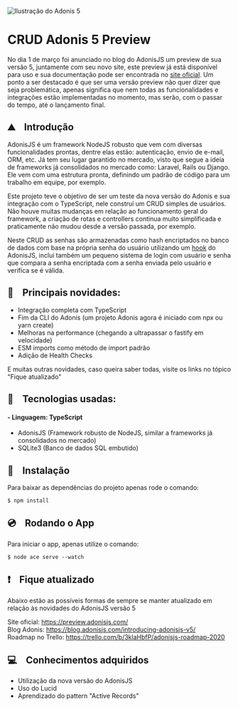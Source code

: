![Ilustração do Adonis 5](https://res.cloudinary.com/mezie/image/upload/v1588872552/AdonisJS_5_from_scratch_qepsja.png)
<br/>

# CRUD Adonis 5 Preview

No dia 1 de março foi anunciado no blog do AdonisJS um preview de sua versão 5, juntamente com seu novo site, este preview já está disponível para uso e sua documentação pode ser encontrada no [site oficial](https://preview.adonisjs.com/). Um ponto a ser destacado é que ser uma versão preview não quer dizer que seja problemática, apenas significa que nem todas as funcionalidades e integrações estão implementadas no momento, mas serão, com o passar do tempo, até o lançamento final.

## ⛰ &nbsp;&nbsp; Introdução

AdonisJS é um framework NodeJS robusto que vem com diversas funcionalidades prontas, dentre elas estão: autenticação, envio de e-mail, ORM, etc. Já tem seu lugar garantido no mercado, visto que segue a ideia de frameworks já consolidados no mercado como: Laravel, Rails ou Django. Ele vem com uma estrutura pronta, definindo um padrão de código para um trabalho em equipe, por exemplo.

Este projeto teve o objetivo de ser um teste da nova versão do Adonis e sua integração com o TypeScript, nele construí um CRUD simples de usuários. Não houve muitas mudanças em relação ao funcionamento geral do framework, a criação de rotas e controllers continua muito simplificada e praticamente não mudou desde a versão passada, por exemplo.

Neste CRUD as senhas são armazenadas como hash encriptados no banco de dados com base na própria senha do usuário utilizando um [hook](https://preview.adonisjs.com/guides/models/hooks) do AdonisJS, incluí também um pequeno sistema de login com usuário e senha que compara a senha encriptada com a senha enviada pelo usuário e verifica se é válida.

## 💯 &nbsp;&nbsp; Principais novidades:

- Integração completa com TypeScript
- Fim da CLI do Adonis (um projeto Adonis agora é iniciado com npx ou yarn create)
- Melhoras na performance (chegando a ultrapassar o fastify em velocidade)
- ESM imports como método de import padrão
- Adição de Health Checks

E muitas outras novidades, caso queira saber todas, visite os links no tópico "Fique atualizado"

## 🎸 &nbsp;&nbsp; Tecnologias usadas: 

#### - Linguagem: TypeScript
- AdonisJS (Framework robusto de NodeJS, similar a frameworks já consolidados no mercado)
- SQLite3 (Banco de dados SQL embutido)

## 💾 &nbsp;&nbsp; Instalação
Para baixar as dependências do projeto apenas rode o comando:

    $ npm install
    
## 💿 &nbsp;&nbsp; Rodando o App
Para iniciar o app, apenas utilize o comando:

    $ node ace serve --watch

## ❗️  &nbsp;&nbsp; Fique atualizado
Abaixo estão as possíveis formas de sempre se manter atualizado em relação às novidades do AdonisJS versão 5

Site oficial: https://preview.adonisjs.com/ <br>
Blog Adonis: https://blog.adonisjs.com/introducing-adonisjs-v5/ <br>
Roadmap no Trello: https://trello.com/b/3klaHbfP/adonisjs-roadmap-2020 <br>

## 💻 &nbsp;&nbsp; Conhecimentos adquiridos

- Utilização da nova versão do AdonisJS
- Uso do Lucid
- Aprendizado do pattern "Active Records"
